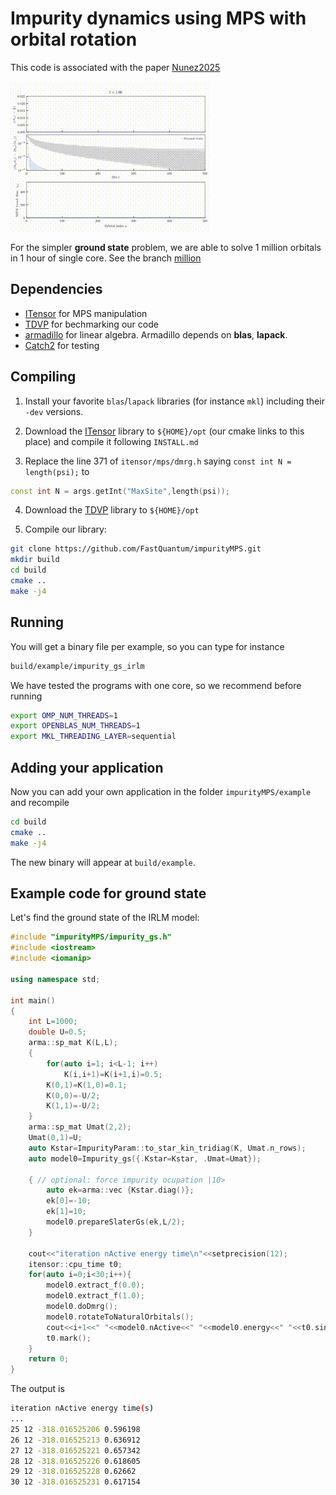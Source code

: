 # Impurity dynamics using MPS with orbital rotation 
This code is associated with the paper [Nunez2025](https://doi.org/10.48550/arXiv.2503.13706)

![](results/Banner.gif)

For the simpler **ground state** problem, we are able to solve 1 million orbitals in 1 hour of single core. See the branch [million](https://github.com/yurielnf/noip/tree/million)

## Dependencies
- [ITensor](https://github.com/ITensor/ITensor) for MPS manipulation
- [TDVP](https://github.com/ITensor/TDVP) for bechmarking our code
- [armadillo](http://arma.sourceforge.net/) for linear algebra. Armadillo depends on **blas**, **lapack**.
- [Catch2](https://github.com/catchorg/Catch2) for testing

## Compiling
1) Install your favorite `blas`/`lapack` libraries (for instance `mkl`) including their `-dev` versions.

2) Download the [ITensor](https://github.com/ITensor/ITensor) library to `${HOME}/opt` (our cmake links to this place) and compile it following `INSTALL.md`

3) Replace the line 371 of `itensor/mps/dmrg.h` saying `const int N = length(psi);` to
```c++
const int N = args.getInt("MaxSite",length(psi));
``` 

4) Download the [TDVP](https://github.com/ITensor/TDVP) library to `${HOME}/opt`

5) Compile our library:
```bash
git clone https://github.com/FastQuantum/impurityMPS.git
mkdir build
cd build
cmake ..
make -j4
``` 

## Running 
You will get a binary file per example, so you can type for instance
```bash
build/example/impurity_gs_irlm
```
We have tested the programs with one core, so we recommend before running
```bash
export OMP_NUM_THREADS=1
export OPENBLAS_NUM_THREADS=1
export MKL_THREADING_LAYER=sequential
```
## Adding your application
Now you can add your own application in the folder `impurityMPS/example` and recompile
```bash
cd build
cmake ..
make -j4
```
The new binary will appear at `build/example`.

## Example code for ground state
Let's find the ground state of the IRLM model:
```c++
#include "impurityMPS/impurity_gs.h"
#include <iostream>
#include <iomanip>

using namespace std;

int main()
{
    int L=1000;
    double U=0.5;
    arma::sp_mat K(L,L);
    {
        for(auto i=1; i<L-1; i++)
            K(i,i+1)=K(i+1,i)=0.5;
        K(0,1)=K(1,0)=0.1;
        K(0,0)=-U/2;
        K(1,1)=-U/2;
    }
    arma::sp_mat Umat(2,2);
    Umat(0,1)=U;
    auto Kstar=ImpurityParam::to_star_kin_tridiag(K, Umat.n_rows);
    auto model0=Impurity_gs({.Kstar=Kstar, .Umat=Umat});

    { // optional: force impurity ocupation |10>
        auto ek=arma::vec {Kstar.diag()};
        ek[0]=-10;
        ek[1]=10;
        model0.prepareSlaterGs(ek,L/2);
    }

    cout<<"iteration nActive energy time\n"<<setprecision(12);
    itensor::cpu_time t0;
    for(auto i=0;i<30;i++){
        model0.extract_f(0.0);
        model0.extract_f(1.0);
        model0.doDmrg();
        model0.rotateToNaturalOrbitals();
        cout<<i+1<<" "<<model0.nActive<<" "<<model0.energy<<" "<<t0.sincemark().wall<<endl;
        t0.mark();
    }
    return 0;
}
```
The output is
```bash
iteration nActive energy time(s)
...
25 12 -318.016525206 0.596198
26 12 -318.016525213 0.636912
27 12 -318.016525221 0.657342
28 12 -318.016525226 0.618605
29 12 -318.016525228 0.62662
30 12 -318.016525231 0.617154
